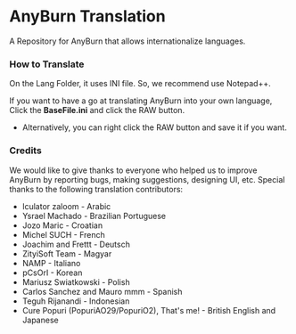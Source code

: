 # AnyBurn Translation
A Repository for AnyBurn that allows internationalize languages.

### How to Translate
On the Lang Folder, it uses INI file. So, we recommend use Notepad++.

If you want to have a go at translating AnyBurn into your own language, Click the **BaseFile.ini** and click the RAW button.
* Alternatively, you can right click the RAW button and save it if you want.

### Credits
We would like to give thanks to everyone who helped us to improve AnyBurn by reporting bugs, making suggestions, designing UI, etc. Special thanks to the following translation contributors:

* lculator zaloom - Arabic
* Ysrael Machado - Brazilian Portuguese
* Jozo Maric - Croatian
* Michel SUCH - French
* Joachim and Frettt - Deutsch
* ZityiSoft Team - Magyar
* NAMP - Italiano
* pCsOrI - Korean
* Mariusz Swiatkowski - Polish
* Carlos Sanchez and Mauro mmm - Spanish
* Teguh Rijanandi - Indonesian
* Cure Popuri (PopuriAO29/PopuriO2), That's me! - British English and Japanese
